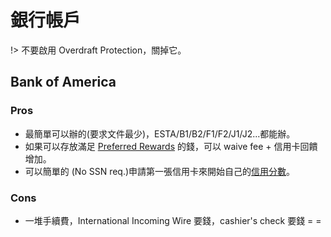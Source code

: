 銀行帳戶
========

!> 不要啟用 Overdraft Protection，關掉它。

Bank of America
---------------

### Pros

* 最簡單可以辦的(要求文件最少)，ESTA/B1/B2/F1/F2/J1/J2...都能辦。
* 如果可以存放滿足 [Preferred Rewards](https://promotions.bankofamerica.com/preferredrewards/en) 的錢，可以 waive fee + 信用卡回饋增加。
* 可以簡單的 (No SSN req.)申請第一張信用卡來開始自己的[信用分數](zh_TW/finance/credit.md)。

### Cons

* 一堆手續費，International Incoming Wire 要錢，cashier's check 要錢 = =
